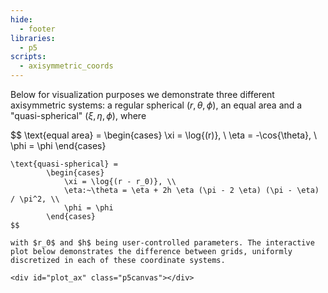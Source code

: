 ```yaml
---
hide:
  - footer
libraries:
  - p5
scripts:
  - axisymmetric_coords
---
```


Below for visualization purposes we demonstrate three different axisymmetric systems: a regular spherical $(r,\theta,\phi)$, an equal area and a "quasi-spherical" $(\xi,\eta,\phi)$, where 

$$
\text{equal area} = 
        \begin{cases}
            \xi = \log{(r)}, \\
            \eta = -\cos{\theta}, \\
            \phi = \phi
        \end{cases}
~~~~
\text{quasi-spherical} = 
        \begin{cases}
            \xi = \log{(r - r_0)}, \\
            \eta:~\theta = \eta + 2h \eta (\pi - 2 \eta) (\pi - \eta) / \pi^2, \\
            \phi = \phi
        \end{cases}
$$

with $r_0$ and $h$ being user-controlled parameters. The interactive plot below demonstrates the difference between grids, uniformly discretized in each of these coordinate systems.

<div id="plot_ax" class="p5canvas"></div>